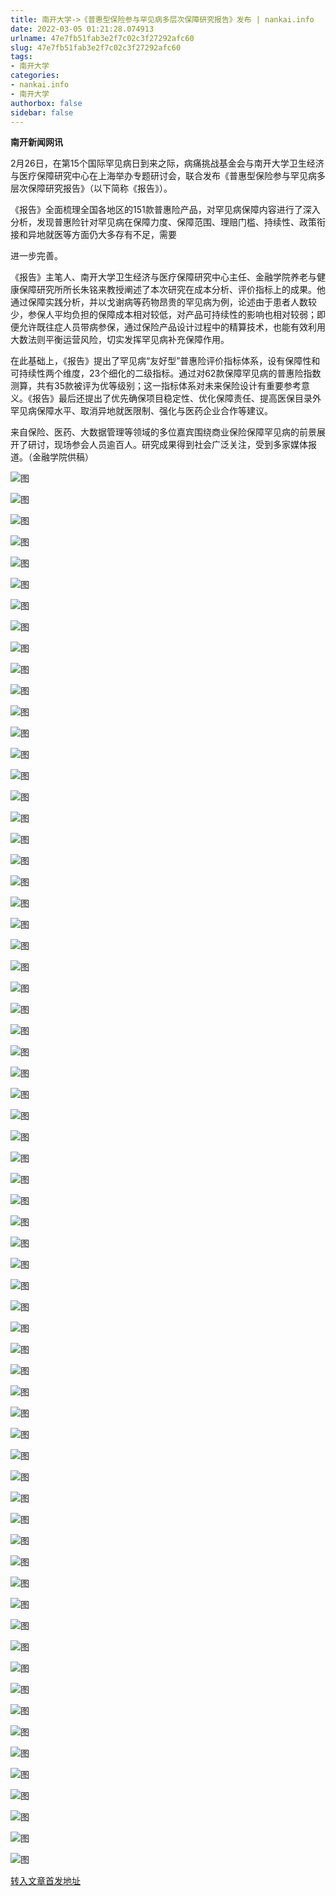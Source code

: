 ```yaml
---
title: 南开大学->《普惠型保险参与罕见病多层次保障研究报告》发布 | nankai.info
date: 2022-03-05 01:21:28.074913
urlname: 47e7fb51fab3e2f7c02c3f27292afc60
slug: 47e7fb51fab3e2f7c02c3f27292afc60
tags: 
- 南开大学
categories:
- nankai.info
- 南开大学
authorbox: false
sidebar: false
---
```

**南开新闻网讯**

2月26日，在第15个国际罕见病日到来之际，病痛挑战基金会与南开大学卫生经济与医疗保障研究中心在上海举办专题研讨会，联合发布《普惠型保险参与罕见病多层次保障研究报告》（以下简称《报告》）。

《报告》全面梳理全国各地区的151款普惠险产品，对罕见病保障内容进行了深入分析，发现普惠险针对罕见病在保障力度、保障范围、理赔门槛、持续性、政策衔接和异地就医等方面仍大多存有不足，需要
<!--more-->
进一步完善。

《报告》主笔人、南开大学卫生经济与医疗保障研究中心主任、金融学院养老与健康保障研究所所长朱铭来教授阐述了本次研究在成本分析、评价指标上的成果。他通过保障实践分析，并以戈谢病等药物昂贵的罕见病为例，论述由于患者人数较少，参保人平均负担的保障成本相对较低，对产品可持续性的影响也相对较弱；即便允许既往症人员带病参保，通过保险产品设计过程中的精算技术，也能有效利用大数法则平衡运营风险，切实发挥罕见病补充保障作用。

在此基础上，《报告》提出了罕见病“友好型”普惠险评价指标体系，设有保障性和可持续性两个维度，23个细化的二级指标。通过对62款保障罕见病的普惠险指数测算，共有35款被评为优等级别；这一指标体系对未来保险设计有重要参考意义。《报告》最后还提出了优先确保项目稳定性、优化保障责任、提高医保目录外罕见病保障水平、取消异地就医限制、强化与医药企业合作等建议。

来自保险、医药、大数据管理等领域的多位嘉宾围绕商业保险保障罕见病的前景展开了研讨，现场参会人员逾百人。研究成果得到社会广泛关注，受到多家媒体报道。（金融学院供稿）

![图](http://news.nankai.edu.cn/ywsd/system/2022/03/02/g)

![图](http://news.nankai.edu.cn/ywsd/system/2022/03/02/n)

![图](http://news.nankai.edu.cn/ywsd/system/2022/03/02/p)

![图](http://news.nankai.edu.cn/ywsd/system/2022/03/02/)

![图](http://news.nankai.edu.cn/ywsd/system/2022/03/02/7)

![图](http://news.nankai.edu.cn/ywsd/system/2022/03/02/9)

![图](http://news.nankai.edu.cn/ywsd/system/2022/03/02/3)

![图](http://news.nankai.edu.cn/ywsd/system/2022/03/02/1)

![图](http://news.nankai.edu.cn/ywsd/system/2022/03/02/a)

![图](http://news.nankai.edu.cn/ywsd/system/2022/03/02/6)

![图](http://news.nankai.edu.cn/ywsd/system/2022/03/02/c)

![图](http://news.nankai.edu.cn/ywsd/system/2022/03/02/f)

![图](http://news.nankai.edu.cn/ywsd/system/2022/03/02/_)

![图](http://news.nankai.edu.cn/ywsd/system/2022/03/02/9)

![图](http://news.nankai.edu.cn/ywsd/system/2022/03/02/1)

![图](http://news.nankai.edu.cn/ywsd/system/2022/03/02/9)

![图](http://news.nankai.edu.cn/ywsd/system/2022/03/02/4)

![图](http://news.nankai.edu.cn/ywsd/system/2022/03/02/4)

![图](http://news.nankai.edu.cn/ywsd/system/2022/03/02/0)

![图](http://news.nankai.edu.cn/ywsd/system/2022/03/02/0)

![图](http://news.nankai.edu.cn/ywsd/system/2022/03/02/0)

![图](http://news.nankai.edu.cn/ywsd/system/2022/03/02/3)

![图](http://news.nankai.edu.cn/ywsd/system/2022/03/02/0)

![图](http://news.nankai.edu.cn/ywsd/system/2022/03/02/0)

![图](http://news.nankai.edu.cn/)

![图](http://news.nankai.edu.cn/ywsd/system/2022/03/02/9)

![图](http://news.nankai.edu.cn/ywsd/system/2022/03/02/4)

![图](http://news.nankai.edu.cn/ywsd/system/2022/03/02/4)

![图](http://news.nankai.edu.cn/)

![图](http://news.nankai.edu.cn/ywsd/system/2022/03/02/0)

![图](http://news.nankai.edu.cn/ywsd/system/2022/03/02/0)

![图](http://news.nankai.edu.cn/ywsd/system/2022/03/02/0)

![图](http://news.nankai.edu.cn/)

![图](http://news.nankai.edu.cn/ywsd/system/2022/03/02/3)

![图](http://news.nankai.edu.cn/ywsd/system/2022/03/02/0)

![图](http://news.nankai.edu.cn/ywsd/system/2022/03/02/0)

![图](http://news.nankai.edu.cn/)

![图](http://news.nankai.edu.cn/ywsd/system/2022/03/02/c)

![图](http://news.nankai.edu.cn/ywsd/system/2022/03/02/i)

![图](http://news.nankai.edu.cn/ywsd/system/2022/03/02/p)

![图](http://news.nankai.edu.cn/)

![图](http://news.nankai.edu.cn/ywsd/system/2022/03/02/n)

![图](http://news.nankai.edu.cn/ywsd/system/2022/03/02/c)

![图](http://news.nankai.edu.cn/ywsd/system/2022/03/02/)

![图](http://news.nankai.edu.cn/ywsd/system/2022/03/02/u)

![图](http://news.nankai.edu.cn/ywsd/system/2022/03/02/d)

![图](http://news.nankai.edu.cn/ywsd/system/2022/03/02/e)

![图](http://news.nankai.edu.cn/ywsd/system/2022/03/02/)

![图](http://news.nankai.edu.cn/ywsd/system/2022/03/02/i)

![图](http://news.nankai.edu.cn/ywsd/system/2022/03/02/a)

![图](http://news.nankai.edu.cn/ywsd/system/2022/03/02/k)

![图](http://news.nankai.edu.cn/ywsd/system/2022/03/02/n)

![图](http://news.nankai.edu.cn/ywsd/system/2022/03/02/a)

![图](http://news.nankai.edu.cn/ywsd/system/2022/03/02/n)

![图](http://news.nankai.edu.cn/ywsd/system/2022/03/02/)

![图](http://news.nankai.edu.cn/ywsd/system/2022/03/02/s)

![图](http://news.nankai.edu.cn/ywsd/system/2022/03/02/w)

![图](http://news.nankai.edu.cn/ywsd/system/2022/03/02/e)

![图](http://news.nankai.edu.cn/ywsd/system/2022/03/02/n)

![图](http://news.nankai.edu.cn/)

![图](http://news.nankai.edu.cn/)

![图](http://news.nankai.edu.cn/ywsd/system/2022/03/02/:)

![图](http://news.nankai.edu.cn/ywsd/system/2022/03/02/p)

![图](http://news.nankai.edu.cn/ywsd/system/2022/03/02/t)

![图](http://news.nankai.edu.cn/ywsd/system/2022/03/02/t)

![图](http://news.nankai.edu.cn/ywsd/system/2022/03/02/h)

[转入文章首发地址](http://news.nankai.edu.cn/ywsd/system/2022/03/02/030050449.shtml)